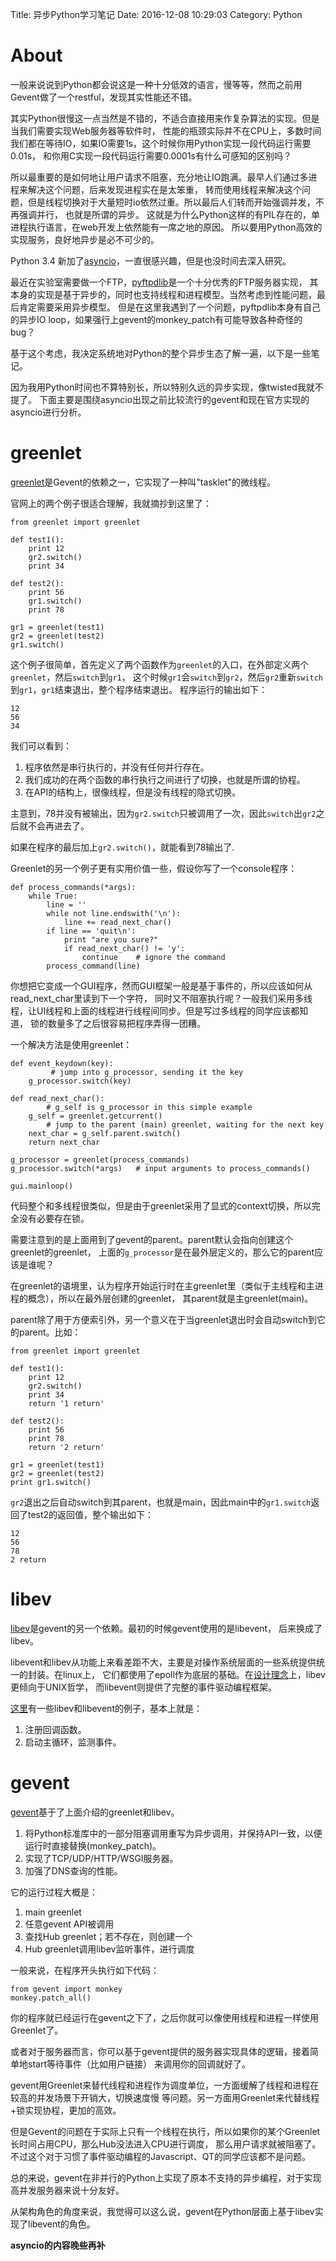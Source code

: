 Title:    异步Python学习笔记
Date:     2016-12-08 10:29:03
Category: Python

# About

一般来说说到Python都会说这是一种十分低效的语言，慢等等，然而之前用Gevent做了一个restful，发现其实性能还不错。

其实Python很慢这一点当然是不错的，不适合直接用来作复杂算法的实现。但是当我们需要实现Web服务器等软件时，
性能的瓶颈实际并不在CPU上，多数时间我们都在等待IO，如果IO需要1s，这个时候你用Python实现一段代码运行需要0.01s，
和你用C实现一段代码运行需要0.0001s有什么可感知的区别吗？

所以最重要的是如何地让用户请求不阻塞，充分地让IO跑满。最早人们通过多进程来解决这个问题，后来发现进程实在是太笨重，
转而使用线程来解决这个问题，但是线程切换对于大量短时io依然过重。所以最后人们转而开始强调并发，不再强调并行，
也就是所谓的异步。 这就是为什么Python这样的有PIL存在的，单进程执行语言，在web开发上依然能有一席之地的原因。
所以要用Python高效的实现服务，良好地异步是必不可少的。

Python 3.4 新加了[asyncio](https://docs.python.org/3/library/asyncio.html)，一直很感兴趣，但是也没时间去深入研究。

最近在实验室需要做一个FTP，[pyftpdlib](https://github.com/giampaolo/pyftpdlib)是一个十分优秀的FTP服务器实现，
其本身的实现是基于异步的，同时也支持线程和进程模型。当然考虑到性能问题，最后肯定需要采用异步模型。
但是在这里我遇到了一个问题，pyftpdlib本身有自己的异步IO loop，如果强行上gevent的monkey\_patch有可能导致各种奇怪的bug？

基于这个考虑，我决定系统地对Python的整个异步生态了解一遍，以下是一些笔记。

因为我用Python时间也不算特别长，所以特别久远的异步实现，像twisted我就不提了。
下面主要是围绕asyncio出现之前比较流行的gevent和现在官方实现的asyncio进行分析。

# greenlet

[greenlet](https://greenlet.readthedocs.io/en/latest/)是Gevent的依赖之一，它实现了一种叫"tasklet"的微线程。

官网上的两个例子很适合理解，我就摘抄到这里了：


    from greenlet import greenlet

    def test1():
        print 12
        gr2.switch()
        print 34

    def test2():
        print 56
        gr1.switch()
        print 78

    gr1 = greenlet(test1)
    gr2 = greenlet(test2)
    gr1.switch()


这个例子很简单，首先定义了两个函数作为`greenlet`的入口，在外部定义两个`greenlet`，然后`switch`到`gr1`，
这个时候`gr1`会`switch`到`gr2`，然后`gr2`重新`switch`到`gr1`，`gr1`结束退出，整个程序结束退出。
程序运行的输出如下：


    12
    56
    34


我们可以看到：

1. 程序依然是串行执行的，并没有任何并行存在。
2. 我们成功的在两个函数的串行执行之间进行了切换，也就是所谓的协程。
3. 在API的结构上，很像线程，但是没有线程的隐式切换。

主意到，78并没有被输出，因为`gr2.switch`只被调用了一次，因此`switch`出`gr2`之后就不会再进去了。

如果在程序的最后加上`gr2.switch()`，就能看到78输出了.

Greenlet的另一个例子更有实用价值一些，假设你写了一个console程序：


    def process_commands(*args):
        while True:
            line = ''
            while not line.endswith('\n'):
                line += read_next_char()
            if line == 'quit\n':
                print "are you sure?"
                if read_next_char() != 'y':
                    continue    # ignore the command
            process_command(line)


你想把它变成一个GUI程序，然而GUI框架一般是基于事件的，所以应该如何从read\_next\_char里读到下一个字符，
同时又不阻塞执行呢？一般我们采用多线程，让UI线程和上面的线程进行线程间同步。但是写过多线程的同学应该都知道，
锁的数量多了之后很容易把程序弄得一团糟。

一个解决方法是使用greenlet：


    def event_keydown(key):
             # jump into g_processor, sending it the key
        g_processor.switch(key)

    def read_next_char():
            # g_self is g_processor in this simple example
        g_self = greenlet.getcurrent()
            # jump to the parent (main) greenlet, waiting for the next key
        next_char = g_self.parent.switch()
        return next_char

    g_processor = greenlet(process_commands)
    g_processor.switch(*args)   # input arguments to process_commands()

    gui.mainloop()


代码整个和多线程很类似，但是由于greenlet采用了显式的context切换，所以完全没有必要存在锁。

需要注意到的是上面用到了gevent的parent。parent默认会指向创建这个greenlet的greenlet，
上面的`g_processor`是在最外层定义的，那么它的parent应该是谁呢？

在greenlet的语境里，认为程序开始运行时在主greenlet里（类似于主线程和主进程的概念），所以在最外层创建的greenlet，
其parent就是主greenlet(main)。

parent除了用于方便索引外，另一个意义在于当greenlet退出时会自动switch到它的parent。比如：


    from greenlet import greenlet

    def test1():
        print 12
        gr2.switch()
        print 34
        return '1 return'

    def test2():
        print 56
        print 78
        return '2 return'

    gr1 = greenlet(test1)
    gr2 = greenlet(test2)
    print gr1.switch()


`gr2`退出之后自动switch到其parent，也就是main，因此main中的`gr1.switch`返回了test2的返回值，整个输出如下：


    12
    56
    78
    2 return


# libev

[libev](http://software.schmorp.de/pkg/libev.html)是gevent的另一个依赖。最初的时候gevent使用的是libevent，
后来换成了libev。

libevent和libev从功能上来看差距不大，主要是对操作系统层面的一些系统提供统一的封装。在linux上，
它们都使用了epoll作为底层的基础。在[设计理念](http://stackoverflow.com/a/13999821)上，libev更倾向于UNIX哲学，
而libevent则提供了完整的事件驱动编程框架。

[这里](https://www.ibm.com/developerworks/aix/library/au-libev/)有一些libev和libevent的例子，基本上就是：

1. 注册回调函数。
2. 启动主循环，监测事件。

# gevent

[gevent](http://www.gevent.org/)基于了上面介绍的greenlet和libev。

1. 将Python标准库中的一部分阻塞调用重写为异步调用，并保持API一致，以便运行时直接替换(monkey\_patch)。
2. 实现了TCP/UDP/HTTP/WSGI服务器。
3. 加强了DNS查询的性能。

它的运行过程大概是：

1. main greenlet
2. 任意gevent API被调用
3. 查找Hub greenlet；若不存在，则创建一个
4. Hub greenlet调用libev监听事件，进行调度

一般来说，在程序开头执行如下代码：

    from gevent import monkey
    monkey.patch_all()

你的程序就已经运行在gevent之下了，之后你就可以像使用线程和进程一样使用Greenlet了。

或者对于服务器而言，你可以基于gevent提供的服务器实现具体的逻辑，接着简单地start等待事件（比如用户链接）
来调用你的回调就好了。

gevent用Greenlet来替代线程和进程作为调度单位，一方面缓解了线程和进程在较高的并发场景下开销大，切换速度慢
等问题。另一方面用Greenlet来代替线程+锁实现协程，更加的高效。

但是Gevent的问题在于实际上只有一个线程在执行，所以如果你的某个Greenlet长时间占用CPU，那么Hub没法进入CPU进行调度，
那么用户请求就被阻塞了。不过这个对于习惯了事件驱动编程的Javascript、QT的同学应该都不是问题。

总的来说，gevent在非并行的Python上实现了原本不支持的异步编程，对于实现高并发服务器来说十分友好。

从架构角色的角度来说，我觉得可以这么说，gevent在Python层面上基于libev实现了libevent的角色。

__asyncio的内容晚些再补__
